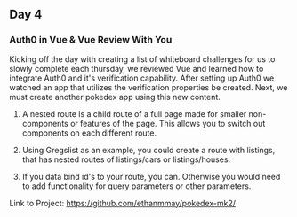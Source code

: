 ## Day 4

### Auth0 in Vue & Vue Review With You

Kicking off the day with creating a list of whiteboard challenges for us to slowly complete each thursday, we reviewed Vue and learned how to integrate Auth0 and it's verification capability. After setting up Auth0 we watched an app that utilizes the verification properties be created. Next, we must create another pokedex app using this new content.

1. A nested route is a child route of a full page made for smaller non-components or features of the page. This allows you to switch out components on each different route.

2. Using Gregslist as an example, you could create a route with listings, that has nested routes of listings/cars or listings/houses.

3. If you data bind id's to your route, you can. Otherwise you would need to add functionality for query parameters or other parameters.

Link to Project: https://github.com/ethanmmay/pokedex-mk2/